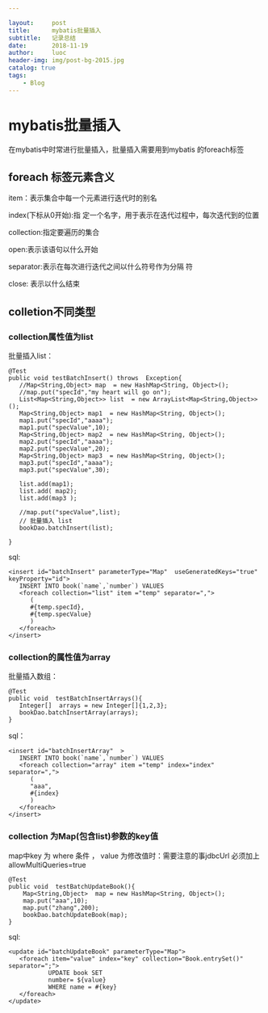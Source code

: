 ```yaml
---

layout:     post
title:      mybatis批量插入
subtitle:   记录总结
date:       2018-11-19
author:     luoc
header-img: img/post-bg-2015.jpg
catalog: true
tags:
    - Blog 
---
```


# mybatis批量插入 

  在mybatis中时常进行批量插入，批量插入需要用到mybatis 的foreach标签

## foreach 标签元素含义

item：表示集合中每一个元素进行迭代时的别名

index(下标从0开始):指 定一个名字，用于表示在迭代过程中，每次迭代到的位置

collection:指定要遍历的集合

open:表示该语句以什么开始

separator:表示在每次进行迭代之间以什么符号作为分隔 符

close: 表示以什么结束

## colletion不同类型
### collection属性值为list

批量插入list：

```
@Test
public void testBatchInsert() throws  Exception{
   //Map<String,Object> map  = new HashMap<String, Object>();
   //map.put("specId","my heart will go on");
   List<Map<String,Object>> list  = new ArrayList<Map<String,Object>>();
   Map<String,Object> map1  = new HashMap<String, Object>();
   map1.put("specId","aaaa");
   map1.put("specValue",10);
   Map<String,Object> map2  = new HashMap<String, Object>();
   map2.put("specId","aaaa");
   map2.put("specValue",20);
   Map<String,Object> map3  = new HashMap<String, Object>();
   map3.put("specId","aaaa");
   map3.put("specValue",30);

   list.add(map1);
   list.add( map2);
   list.add(map3 );

   //map.put("specValue",list);
   // 批量插入 list
   bookDao.batchInsert(list);
   
}
```

sql:

```
<insert id="batchInsert" parameterType="Map"  useGeneratedKeys="true" keyProperty="id">
   INSERT INTO book(`name`,`number`) VALUES
   <foreach collection="list" item ="temp" separator=",">
      (
      #{temp.specId},
      #{temp.specValue}
      )
   </foreach>
</insert>
```

### collection的属性值为array

批量插入数组：

```
@Test
public void  testBatchInsertArrays(){
   Integer[]  arrays = new Integer[]{1,2,3};
   bookDao.batchInsertArray(arrays);
}
```

sql：

```
<insert id="batchInsertArray"  >
   INSERT INTO book(`name`,`number`) VALUES
   <foreach collection="array" item ="temp" index="index" separator=",">
      (
      "aaa",
      #{index} 
      )
   </foreach>
</insert>
```

### collection 为Map(包含list)参数的key值

map中key 为 where 条件 ， value 为修改值时：<red>需要注意的事jdbcUrl 必须加上allowMultiQueries=true</red>

```
@Test
public void  testBatchUpdateBook(){
    Map<String,Object>  map = new HashMap<String, Object>();
    map.put("aaa",10);
    map.put("zhang",200);
    bookDao.batchUpdateBook(map);
}
```

sql:

```
<update id="batchUpdateBook" parameterType="Map">
   <foreach item="value" index="key" collection="Book.entrySet()" separator=";">
           UPDATE book SET
           number= ${value}
           WHERE name = #{key}
   </foreach>
</update>
```







